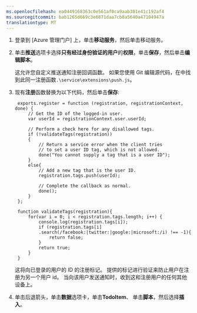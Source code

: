 ```yaml
---
ms.openlocfilehash: ea0449168363c0e561af0ca9aab301e41c192af4
ms.sourcegitcommit: bab1265d669c3e6871daa7cb8a5640a47104947a
translationtype: MT
---
```


1. 登录到 [Azure 管理门户] 上，单击**移动服务**，然后单击移动服务。

2. 单击**推送**选项卡选择**只有经过身份验证的用户**的**权限**，单击**保存**，然后单击**编辑脚本**。
    
    这允许您自定义推送通知注册回调函数。 如果您使用 Git 编辑源代码，在中找到此同一注册函数`.\service\extensions\push.js`。

3. 现有**注册**函数替换为以下代码，然后单击**保存**:

        exports.register = function (registration, registrationContext, done) {   
            // Get the ID of the logged-in user.
            var userId = registrationContext.user.userId;    
            
            // Perform a check here for any disallowed tags.
            if (!validateTags(registration))
            {
                // Return a service error when the client tries 
                // to set a user ID tag, which is not allowed.      
                done("You cannot supply a tag that is a user ID");      
            }
            else{
                // Add a new tag that is the user ID.
                registration.tags.push(userId);
                
                // Complete the callback as normal.
                done();
            }
        };
        
        function validateTags(registration){
            for(var i = 0; i < registration.tags.length; i++) { 
                console.log(registration.tags[i]);           
                if (registration.tags[i]
                .search(/facebook:|twitter:|google:|microsoft:/i) !== -1){
                    return false;
                }
                return true;
            }
        }

    这将向已登录的用户的 ID 的注册标记。 提供的标记进行验证来防止用户在注册为另一个用户 id。 当向该用户发送通知时，收到这和注册用户的任何其他设备上。

4. 单击后退箭头，单击**数据**选项卡，单击**TodoItem**、 单击**脚本**，然后选择**插入**。 